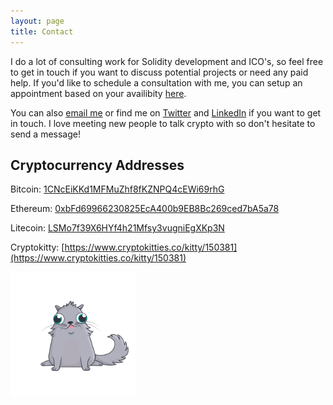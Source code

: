 ```yaml
---
layout: page
title: Contact
---
```


I do a lot of consulting work for Solidity development and ICO's, so feel free to get in touch if you want to discuss potential projects or need any paid help. If you'd like to schedule a consultation with me, you can setup an appointment based on your availibity [here](https://calendly.com/michael-crypto-consult/30min).

You can also [email me](mailto:michael@crypto-consult.co) or find me on [Twitter](https://twitter.com/LewellenMichael) and [LinkedIn](https://twitter.com/LewellenMichael) if you want to get in touch. I love meeting new people to talk crypto with so don't hesitate to send a message!



## Cryptocurrency Addresses

Bitcoin: [1CNcEiKKd1MFMuZhf8fKZNPQ4cEWi69rhG](https://blockchain.info/address/1CNcEiKKd1MFMuZhf8fKZNPQ4cEWi69rhG)

Ethereum: [0xbFd69966230825EcA400b9EB8Bc269ced7bA5a78](https://etherscan.io/address/0xa196ba2FbC8DC224011520f274A7B9990Cf89BB5)

Litecoin: [LSMo7f39X6HYf4h21Mfsy3vugniEgXKp3N](https://live.blockcypher.com/ltc/address/LSMo7f39X6HYf4h21Mfsy3vugniEgXKp3N/)

Cryptokitty: [https://www.cryptokitties.co/kitty/150381](https://www.cryptokitties.co/kitty/150381)

<img src="/img/robin.svg"
     alt="Robin"
     height="200" width="200" />


